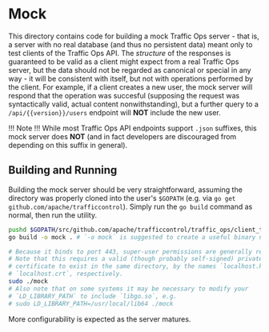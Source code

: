 <!--
Licensed to the Apache Software Foundation (ASF) under one
or more contributor license agreements.  See the NOTICE file
distributed with this work for additional information
regarding copyright ownership.  The ASF licenses this file
to you under the Apache License, Version 2.0 (the
"License"); you may not use this file except in compliance
with the License.  You may obtain a copy of the License at

  http://www.apache.org/licenses/LICENSE-2.0

Unless required by applicable law or agreed to in writing,
software distributed under the License is distributed on an
"AS IS" BASIS, WITHOUT WARRANTIES OR CONDITIONS OF ANY
KIND, either express or implied.  See the License for the
specific language governing permissions and limitations
under the License.
-->

# Mock
This directory contains code for building a mock Traffic Ops server - that is, a server with no real database (and thus no persistent data) meant only to test clients of the Traffic Ops API. The _structure_ of the responses is guaranteed to be valid as a client might expect from a real Traffic Ops server, but the data should not be regarded as canonical or special in any way - it will be consistent with itself, but not with operations performed by the client. For example, if a client creates a new user, the mock server will respond that the operation was succesful (supposing the request was syntactically valid, actual content nonwithstanding), but a further query to a `/api/{{version}}/users` endpoint will **NOT** include the new user.

!!! Note !!!
	While most Traffic Ops API endpoints support `.json` suffixes, this mock server does **NOT** (and in fact developers are discouraged from depending on this suffix in general).

## Building and Running
Building the mock server should be very straightforward, assuming the directory was properly cloned into the user's `$GOPATH` (e.g. via `go get github.com/apache/trafficcontrol`). Simply run the `go build` command as normal, then run the utility.

```bash
pushd $GOPATH/src/github.com/apache/trafficcontrol/traffic_ops/client_tests/
go build -o mock . # `-o mock` is suggested to create a useful binary name

# Because it binds to port 443, super-user permissions are generally required
# Note that this requires a valid (though probably self-signed) private key and
# certificate to exist in the same directory, by the names `localhost.key` and
# `localhost.crt`, respectively.
sudo ./mock
# Also note that on some systems it may be necessary to modify your
# `LD_LIBRARY_PATH` to include `libgo.so`, e.g.
# sudo LD_LIBRARY_PATH=/usr/local/lib64 ./mock
```

More configurability is expected as the server matures.
